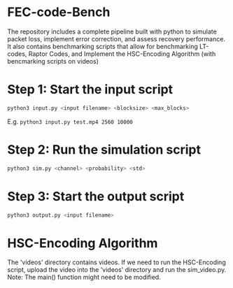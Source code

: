 # FEC-code-Bench
The repository includes a complete pipeline built with python to simulate packet loss, implement error correction, and assess recovery performance.
It also contains benchmarking scripts that allow for benchmarking LT-codes, Raptor Codes, and Implement the HSC-Encoding Algorithm (with bencmarking scripts on videos)


# Step 1: Start the input script
```sh
python3 input.py <input filename> <blocksize> <max_blocks>
```

E.g. ```python3 input.py test.mp4 2560 10000```

# Step 2: Run the simulation script
```sh
python3 sim.py <channel> <probability> <std>
```

# Step 3: Start the output script
```sh
python3 output.py <input filename>
```

# HSC-Encoding Algorithm
The 'videos' directory contains videos. If we need to run the HSC-Encoding script, upload the video into the 'videos' directory and run the sim_video.py.
Note: The main() function might need to be modified.
